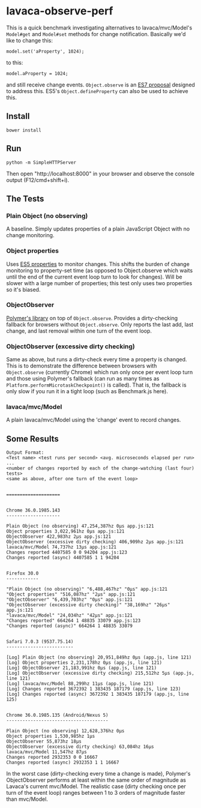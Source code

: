 lavaca-observe-perf
===================

This is a quick benchmark investigating alternatives to lavaca/mvc/Model's
`Model#get` and `Model#set` methods for change notification. Basically we'd
like to change this:

`model.set('aProperty', 1024);`

to this:

`model.aProperty = 1024;`

and still receive change events. `Object.observe` is an [ES7
proposal](http://wiki.ecmascript.org/doku.php?id=harmony:observe) designed to
address this. ES5's `Object.defineProperty` can also be used to achieve this.


Install
-------

`bower install`


Run
---

`python -m SimpleHTTPServer`

Then open "http://localhost:8000" in your browser and observe the console
output (F12/cmd+shift+i).


The Tests
---------

### Plain Object (no observing)

A baseline. Simply updates properties of a plain JavaScript Object with no
change monitoring.

### Object properties

Uses [ES5
properties](https://developer.mozilla.org/en-US/docs/Web/JavaScript/Reference/Global_Objects/Object/defineProperty)
to monitor changes. This shifts the burden of change monitoring to property-set
time (as opposed to Object.observe which waits until the end of the current
event loop turn to look for changes). Will be slower with a large number of
properties; this test only uses two properties so it's biased.

### ObjectObserver

[Polymer's library](https://github.com/Polymer/observe-js) on top of
`Object.observe`. Provides a dirty-checking fallback for browsers without
`Object.observe`. Only reports the last add, last change, and last removal
within one turn of the event loop.

### ObjectObserver (excessive dirty checking)

Same as above, but runs a dirty-check every time a property is changed. This is
to demonstrate the difference between browsers with `Object.observe` (currently
Chrome) which run only once per event loop turn and those using Polymer's
fallback (can run as many times as `Platform.performMicrotaskCheckpoint()` is
called). That is, the fallback is only slow if you run it in a tight loop (such
as Benchmark.js here).

### lavaca/mvc/Model

A plain lavaca/mvc/Model using the 'change' event to record changes.


Some Results
------------

```
Output Format:
<Test name> <test runs per second> <avg. microseconds elapsed per run>
...
<number of changes reported by each of the change-watching (last four) tests>
<same as above, after one turn of the event loop>


====================


Chrome 36.0.1985.143
--------------------

Plain Object (no observing) 47,254,387hz 0µs app.js:121
Object properties 3,022,961hz 0µs app.js:121
ObjectObserver 422,983hz 2µs app.js:121
ObjectObserver (excessive dirty checking) 406,909hz 2µs app.js:121
lavaca/mvc/Model 74,737hz 13µs app.js:121
Changes reported 4407585 0 0 94204 app.js:123
Changes reported (async) 4407585 1 1 94204 


Firefox 30.0
------------

"Plain Object (no observing)" "6,488,467hz" "0µs" app.js:121
"Object properties" "516,087hz" "2µs" app.js:121
"ObjectObserver" "6,439,703hz" "0µs" app.js:121
"ObjectObserver (excessive dirty checking)" "38,169hz" "26µs" app.js:121
"lavaca/mvc/Model" "24,034hz" "42µs" app.js:121
"Changes reported" 664264 1 48835 33079 app.js:123
"Changes reported (async)" 664264 1 48835 33079


Safari 7.0.3 (9537.75.14)
-------------------------

[Log] Plain Object (no observing) 20,951,849hz 0µs (app.js, line 121)
[Log] Object properties 2,231,178hz 0µs (app.js, line 121)
[Log] ObjectObserver 21,183,991hz 0µs (app.js, line 121)
[Log] ObjectObserver (excessive dirty checking) 215,512hz 5µs (app.js, line 121)
[Log] lavaca/mvc/Model 88,299hz 11µs (app.js, line 121)
[Log] Changes reported 3672392 1 383435 187179 (app.js, line 123)
[Log] Changes reported (async) 3672392 1 383435 187179 (app.js, line 125)


Chrome 36.0.1985.135 (Android/Nexus 5)
--------------------------------------

Plain Object (no observing) 12,628,376hz 0µs
Object properties 1,530,985hz 1µs
ObjectObserver 55,873hz 18µs
ObjectObserver (excessive dirty checking) 63,084hz 16µs
lavaca/mvc/Model 11,547hz 87µs
Changes reported 2932353 0 0 16667
Changes reported (async) 2932353 1 1 16667
```

In the worst case (dirty-checking every time a change is made), Polymer's
ObjectObserver performs at least within the same order of magnitude as Lavaca's
current mvc/Model. The realistic case (dirty checking once per turn of the
event loop) ranges between 1 to 3 orders of magnitude faster than mvc/Model.
